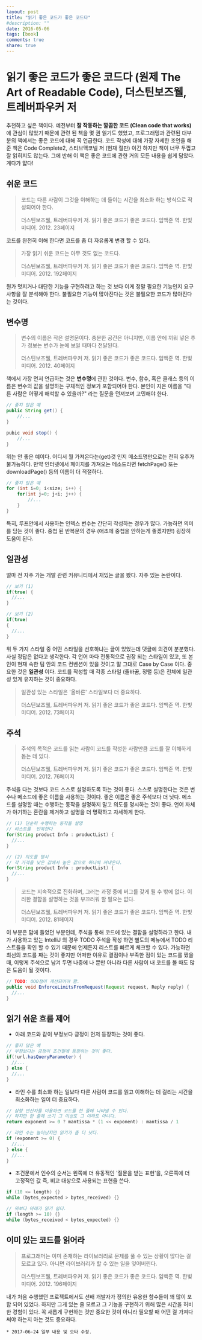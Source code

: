 ```yaml
---
layout: post
title: "읽기 좋은 코드가 좋은 코드다"
#description: ""
date: 2016-05-06
tags: [book]
comments: true
share: true
---
```


# 읽기 좋은 코드가 좋은 코드다 (원제 The Art of Readable Code), 더스틴보즈웰, 트레버파우커 저

추천하고 싶은 책이다. 예전부터 **잘 작동하는 깔끔한 코드 (Clean code that works)** 에 관심이 많았기 때문에 관련 된 책을 몇 권 읽기도 했었고, 프로그래밍과 관련된 대부분의 책에서는 좋은 코드에 대해 꼭 언급한다. 코드 작성에 대해 가장 자세한 조언을 해준 책은 Code Complete2, 스티브맥코넬 저 (현재 절판) 이긴 하지만 책이 너무 두껍고 잘 읽히지도 않는다. 그에 반해 이 책은 좋은 코드에 관한 거의 모든 내용을 쉽게 담았다. 게다가 얇다!

## 쉬운 코드
> 코드는 다른 사람이 그것을 이해하는 데 들이는 시간을 최소화 하는 방식으로 작성되어야 한다.
>
> 더스틴보즈웰, 트레버파우커 저. 읽기 좋은 코드가 좋은 코드다. 임백준 역. 한빛미디어. 2012. 23페이지

코드를 완전히 이해 한다면 코드를 좀 더 자유롭게 변경 할 수 있다.

> 가장 읽기 쉬운 코드는 아무 것도 없는 코드다.
>
> 더스틴보즈웰, 트레버파우커 저. 읽기 좋은 코드가 좋은 코드다. 임백준 역. 한빛미디어. 2012. 192페이지

뭔가 멋지거나 대단한 기능을 구현하려고 하는 것 보다 이게 정말 필요한 기능인지 요구 사항을 잘 분석해야 한다. 불필요한 기능이 많아진다는 것은 불필요한 코드가 많아진다는 것이다.


## 변수명
> 변수의 이름은 작은 설명문이다. 충분한 공간은 아니지만, 이름 안에 끼워 넣은 추가 정보는 변수가 눈에 보일 때마다 전달된다.
>
> 더스틴보즈웰, 트레버파우커 저. 읽기 좋은 코드가 좋은 코드다. 임백준 역. 한빛미디어. 2012. 40페이지

책에서 가장 먼저 언급하는 것은 **변수명**에 관한 것이다. 변수, 함수, 혹은 클래스 등의 이름은 변수의 값을 설명하는 구체적인 정보가 포함되어야 한다. 본인이 지은 이름을 "다른 사람은 어떻게 해석할 수 있을까?" 라는 질문을 던져보며 고민해야 한다.

```java
// 좋지 않은 예
public String get() {
	//...
}

pubic void stop() {
	//...
}
```
위는 안 좋은 예이다. 어디서 뭘 가져온다는(get)것 인지 메소드명만으로는 전혀 유추가 불가능하다. 만약 인터넷에서 페이지를 가져오는 메소드라면 fetchPage() 또는 downloadPage() 등의 이름이 더 적절하다.

```java
// 좋지 않은 예
for (int i=0; i<size; i++) {
	for(int j=0; j<i; j++) {
		//...
	}
}
```
특히, 루프안에서 사용하는 인덱스 변수는 간단히 작성하는 경우가 많다. 가능하면 의미를 담는 것이 좋다. 중첩 된 반복문의 경우 (애초에 중첩을 안하는게 좋겠지만!) 굉장히 도움이 된다.

## 일관성
얼마 전 자주 가는 개발 관련 커뮤니티에서 재밌는 글을 봤다. 자주 있는 논란이다.

```java
// 보기 (1)
if(true) {
  //...
}

// 보기 (2)
if(true)
{
  //...
}
```
위 두 가지 스타일 중 어떤 스타일을 선호하냐는 글이 있었는데 댓글에 의견이 분분했다. 사실 정답은 없다고 생각한다. 각 언어 마다 전통적으로 권장 되는 스타일이 있고, 또 본인이 현재 속한 팀 안의 코드 컨벤션이 있을 것이고 말 그대로 Case by Case 이다. 중요한 것은 **일관성** 이다. 코드를 작성할 때 각종 스타일 (줄바꿈, 정렬 등)은 전체에 일관성 있게 유지하는 것이 중요하다.

> 일관성 있는 스타일은 '올바른' 스타일보다 더 중요하다.
>
> 더스틴보즈웰, 트레버파우커 저. 읽기 좋은 코드가 좋은 코드다. 임백준 역. 한빛미디어. 2012. 73페이지


## 주석
> 주석의 목적은 코드를 읽는 사람이 코드를 작성한 사람만큼 코드를 잘 이해하게 돕는 데  있다.
>
> 더스틴보즈웰, 트레버파우커 저. 읽기 좋은 코드가 좋은 코드다. 임백준 역. 한빛미디어. 2012. 76페이지

주석을 다는 것보다 코드 스스로 설명하도록 하는 것이 좋다. 스스로 설명한다는 것은 변수나 메소드에 좋은 이름을 사용하는 것이다. 좋은 이름은 좋은 주석보다 더 낫다. 메소드를 설명할 때는 수행하는 동작을 설명하지 말고 의도를 명시하는 것이 좋다. 언어 자체가 야기하는 혼란을 제거하고 설명을 더 명확하고 자세하게 한다.

```java
// (1) 단순히 수행하는 동작을 설명
// 리스트를  반복한다
for(String product Info : productList) {
  //...
}

// (2) 의도를 명시
// 각 가격을 낮은 값에서 높은 값으로 하나씩 꺼내온다.
for(String product Info : productList) {
  //...
}
```
> 코드는 지속적으로 진화하며, 그러는 과정 중에 버그를 갖게 될 수 밖에 없다. 이러한 결함을 설명하는 것을 부끄러워 할 필요는 없다.
>
> 더스틴보즈웰, 트레버파우커 저. 읽기 좋은 코드가 좋은 코드다. 임백준 역. 한빛미디어. 2012. 81페이지

이 부분은 맘에 들었던 부분인데, 주석을 통해 코드에 있는 결함을 설명하라고 한다. 내가 사용하고 있는 IntelliJ 의 경우 TODO 주석을 작성 하면 별도의 메뉴에서 TODO 리스트들을 확인 할 수 있기 때문에 언제든지 리스트를 빠르게 체크할 수 있다. 가능하면 최선의 코드를 짜는 것이 좋지만 어떠한 이유로 결점이나 부족한 점이 있는 코드를 짰을 때, 이렇게 주석으로 남겨 두면 나중에 나 뿐만 아니라 다른 사람이 내 코드를 볼 때도 많은 도움이 될 것이다.

```java
// TODO: OOO점이 개선되어야 함.
public void EnforceLimitsFromRequest(Request request, Reply reply) {
  //...
}
```

## 읽기 쉬운 흐름 제어
- 아래 코드와 같이 부정보다 긍정이 먼저 등장하는 것이 좋다.

```java
// 좋지 않은 예
// 부정보다는 긍정이 조건절에 등장하는 것이 좋다.
if(!url.hasQueryParameter) {
  //...
} else {
  //...
}
```

- 라인 수를 최소화 하는 일보다 다른 사람이 코드를 읽고 이해하는 데 걸리는 시간을 최소화하는 일이 더 중요하다.

```java
// 삼항 연산자를 이용하면 코드를 한 줄에 나타낼 수 있다.
// 하지만 한 줄에 쓰기 그 이상도 그 이하도 아니다.
return exponent >= 0 ? mantissa * (1 << exponent) : mantissa / 1

// 라인 수는 늘어났지만 읽기가 좀 더 낫다.
if (exponent >= 0) {
  //...
} else {
  //...
}
```

- 조건문에서 인수의 순서는 왼쪽에 더 유동적인 '질문을 받는 표현'을, 오른쪽에 더 고정적인 값 즉, 비교 대상으로 사용되는 표현을 쓴다.

```java
if (10 <= length) {}
while (bytes_expected > bytes_received) {}

// 위보다 아래가 읽기 쉽다.
if (length >= 10) {}
while (bytes_received < bytes_expected) {}
```

## 이미 있는 코드를 읽어라
> 프로그래머는 이미 존재하는 라이브러리로 문제를 풀 수 있는 상황이 많다는 걸 모르고 있다. 아니면 라이브러리가 할 수 있는 일을 잊어버린다.
>
> 더스틴보즈웰, 트레버파우커 저. 읽기 좋은 코드가 좋은 코드다. 임백준 역. 한빛미디어. 2012. 196페이지

내가 처음 수행했던 프로젝트에서도 선배 개발자가 정의한 유용한 함수들이 꽤 많이 포함 되어 있었다. 하지만 그게 있는 줄 모르고 그 기능을 구현하기 위해 많은 시간을 허비한 경험이 있다. 꼭 새롭게 구현하는 것만 중요한 것이 아니라 필요할 때 어떤 걸 가져다 써야 하는지 아는 것도 중요하다.



```
* 2017-06-24 일부 내용 및 오타 수정.
```

